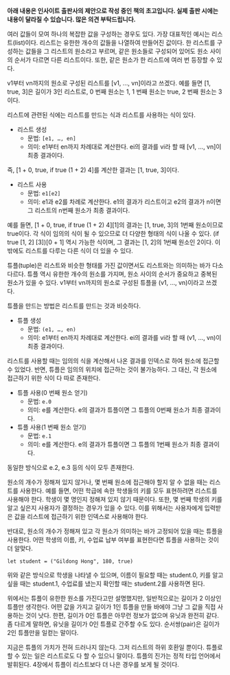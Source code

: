 **아래 내용은 인사이트 출판사의 제안으로 작성 중인 책의 초고입니다. 실제 출판 시에는 내용이 달라질 수 있습니다. 많은 의견 부탁드립니다.**

여러 값들이 모여 하나의 복잡한 값을 구성하는 경우도 있다. 가장 대표적인 예시는 리스트(list)이다. 리스트는 유한한 개수의 값들을 나열하여 만들어진 값이다. 한 리스트를 구성하는 값들을 그 리스트의 원소라고 부르며, 같은 원소들로 구성되어 있어도 원소 사이의 순서가 다르면 다른 리스트이다. 또한, 같은 원소가 한 리스트에 여러 번 등장할 수 있다.

v1부터 vn까지의 원소로 구성된 리스트를 [v1, …, vn]이라고 쓰겠다. 예를 들면 [1, true, 3]은 길이가 3인 리스트로, 0 번째 원소는 1, 1 번째 원소는 true, 2 번째 원소는 3이다.

리스트에 관련된 식에는 리스트를 만드는 식과 리스트를 사용하는 식이 있다.

* 리스트 생성
  - 문법: `[e1, …, en]`
  - 의미: e1부터 en까지 차례대로 계산한다. ei의 결과를 vi라 할 때 [v1, …, vn]이 최종 결과이다.

즉, [1 + 0, true, if true (1 + 2) 4]를 계산한 결과는 [1, true, 3]이다.

* 리스트 사용
  - 문법: `e1[e2]`
  - 의미: e1과 e2를 차례로 계산한다. e1의 결과가 리스트이고 e2의 결과가 n이면 그 리스트의 n번째 원소가 최종 결과이다.

예를 들면, [1 + 0, true, if true (1 + 2) 4][1]의 결과는 [1, true, 3]의 1번째 원소이므로 true이다. 각 식이 임의의 식이 될 수 있으므로 더 다양한 형태의 식이 나올 수 있다. (if true [1, 2] [3])[0 + 1] 역시 가능한 식이며, 그 결과는 [1, 2]의 1번째 원소인 2이다. 이 밖에도 리스트를 다루는 다른 식이 더 있을 수 있다.

튜플(tuple)은 리스트와 비슷한 형태를 가진 값이면서도 리스트와는 의미하는 바가 다소 다르다. 튜플 역시 유한한 개수의 원소를 가지며, 원소 사이의 순서가 중요하고 중복된 원소가 있을 수 있다. v1부터 vn까지의 원소로 구성된 튜플을 (v1, …, vn)이라고 쓰겠다.

튜플을 만드는 방법은 리스트를 만드는 것과 비슷하다.

* 튜플 생성
  - 문법: `(e1, …, en)`
  - 의미: e1부터 en까지 차례대로 계산한다. ei의 결과를 vi라 할 때 (v1, …, vn)이 최종 결과이다.

리스트를 사용할 때는 임의의 식을 계산해서 나온 결과를 인덱스로 하여 원소에 접근할 수 있었다. 반면, 튜플은 임의의 위치에 접근하는 것이 불가능하다. 그 대신, 각 원소에 접근하기 위한 식이 다 따로 존재한다.

* 튜플 사용(0 번째 원소 얻기)
  - 문법: `e.0`
  - 의미: e를 계산한다. e의 결과가 튜플이면 그 튜플의 0번째 원소가 최종 결과이다.
* 튜플 사용(1 번째 원소 얻기)
  - 문법: `e.1`
  - 의미: e를 계산한다. e의 결과가 튜플이면 그 튜플의 1번째 원소가 최종 결과이다.

동일한 방식으로 e.2, e.3 등의 식이 모두 존재한다.

원소의 개수가 정해져 있지 않거나, 몇 번째 원소에 접근해야 할지 알 수 없을 때는 리스트를 사용한다. 예를 들면, 어떤 학급에 속한 학생들의 키를 모두 표현하려면 리스트를 사용해야 한다. 학생이 몇 명인지 정해져 있지 않기 때문이다. 또한, 몇 번째 학생의 키를 알고 싶은지 사용자가 결정하는 경우가 있을 수 있다. 이를 위해서는 사용자에게 입력받은 값을 리스트에 접근하기 위한 인덱스로 사용해야 한다.

반대로, 원소의 개수가 정해져 있고 각 원소가 의미하는 바가 고정되어 있을 때는 튜플을 사용한다. 어떤 학생의 이름, 키, 수업료 납부 여부를 표현한다면 튜플을 사용하는 것이 더 알맞다.

```
let student = ("Gildong Hong", 180, true)
```

위와 같은 방식으로 학생을 나타낼 수 있으며, 이름이 필요할 때는 student.0, 키를 알고 싶을 때는 student.1, 수업료를 냈는지 확인할 때는 student.2를 사용하면 된다.

위에서는 튜플이 유한한 원소를 가진다고만 설명했지만, 일반적으로는 길이가 2 이상인 튜플만 생각한다. 어떤 값을 가지고 길이가 1인 튜플을 만들 바에야 그냥 그 값을 직접 사용하는 것이 낫다. 한편, 길이가 0인 튜플은 아무런 정보가 없으며 유닛과 완전히 같다. 좀 다르게 말하면, 유닛을 길이가 0인 튜플로 간주할 수도 있다. 순서쌍(pair)은 길이가 2인 튜플만을 일컫는 말이다.

지금은 튜플의 가치가 전혀 드러나지 않는다. 그저 리스트의 하위 호환일 뿐이다. 튜플로 할 수 있는 일은 리스트로도 다 할 수 있으니 말이다. 튜플의 진가는 정적 타입 언어에서 발휘된다. 4장에서 튜플이 리스트보다 더 나은 경우를 보게 될 것이다.
